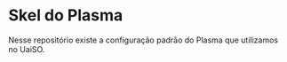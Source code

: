 # Skel do Plasma

Nesse repositório existe a configuração padrão do Plasma que utilizamos no UaiSO. 
